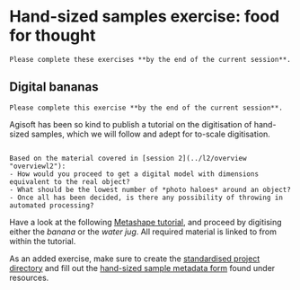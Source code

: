 # Hand-sized samples exercise: food for thought

```{admonition} Deadline
Please complete these exercises **by the end of the current session**.
```

## Digital bananas

```{admonition} Deadline
Please complete this exercise **by the end of the current session**.
```

Agisoft has been so kind to publish a tutorial on the digitisation of hand-sized samples, which we will follow and adept for to-scale digitisation.

```{sidebar} Banana for Scale

Based on the material covered in [session 2](../l2/overview "overviewl2"):
- How would you proceed to get a digital model with dimensions equivalent to the real object?
- What should be the lowest number of *photo haloes* around an object?
- Once all has been decided, is there any possibility of throwing in automated processing?
```

Have a look at the following [Metashape tutorial](https://agisoft.freshdesk.com/support/solutions/articles/31000158967-aligning-turntable-photos-with-background-suppression-from-single-mask-in-agisoft-metashape), and proceed by digitising either the *banana* or the *water jug*.
All required material is linked to from within the tutorial.

As an added exercise, make sure to create the [standardised project directory](../l1/tutorial#a-standardised-project-environment "tutorialstandard") and fill out the [hand-sized sample metadata form](../suppl/metadata_lists) found under resources.
